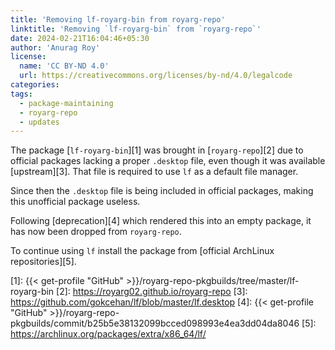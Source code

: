 ```yaml
---
title: 'Removing lf-royarg-bin from royarg-repo'
linktitle: 'Removing `lf-royarg-bin` from `royarg-repo`'
date: 2024-02-21T16:04:46+05:30
author: 'Anurag Roy'
license:
  name: 'CC BY‑ND 4.0'
  url: https://creativecommons.org/licenses/by-nd/4.0/legalcode
categories:
tags:
  - package-maintaining
  - royarg-repo
  - updates
---
```


The package [`lf-royarg-bin`][1] was brought in [`royarg-repo`][2] due to
official packages lacking a proper `.desktop` file, even though it was available
[upstream][3]. That file is required to use `lf` as a default file manager.

Since then the `.desktop` file is being included in official packages, making
this unofficial package useless.

Following [deprecation][4] which rendered this into an empty package, it has now
been dropped from `royarg-repo`.

To continue using `lf` install the package from [official ArchLinux repositories][5].

[1]: {{< get-profile "GitHub" >}}/royarg-repo-pkgbuilds/tree/master/lf-royarg-bin
[2]: https://royarg02.github.io/royarg-repo
[3]: https://github.com/gokcehan/lf/blob/master/lf.desktop
[4]: {{< get-profile "GitHub" >}}/royarg-repo-pkgbuilds/commit/b25b5e38132099bcced098993e4ea3dd04da8046
[5]: https://archlinux.org/packages/extra/x86_64/lf/
